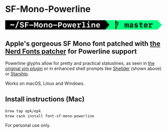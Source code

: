 # SF-Mono-Powerline

![SF Mono Powerline](Prompt.png)

## Apple's gorgeous SF Mono font patched with [the Nerd Fonts patcher](https://github.com/ryanoasis/nerd-fonts#font-patcher) for Powerline support

Powerline glyphs allow for pretty and practical statuslines, as seen in [the original vim plugin](https://github.com/powerline/powerline) or in enhanced shell prompts like [Shellder](https://github.com/simnalamburt/shellder) (shown above) or [Starship](https://starship.rs).

Works on macOS, Linux and Windows.

## Install instructions (Mac)

```shell
brew tap epk/epk
brew cask install font-sf-mono-powerline
```

For personal use only.
